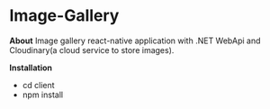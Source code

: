 # Image-Gallery

**About**
 Image gallery react-native application with .NET WebApi and Cloudinary(a cloud service to store images).

**Installation**
- cd client
- npm install
